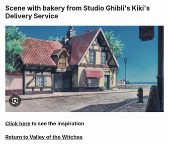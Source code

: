 ## Scene with bakery from Studio Ghibli's Kiki's Delivery Service
![Bakery kiki](bakery-kiki.png)
### [Click here]() to see the inspiration
### [Return to Valley of the Witches](https://github.com/mollyjones2023/ghibli-simulacrum/blob/main/5-valley-of-the-witches/valley.md)
